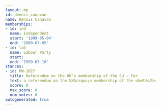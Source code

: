 ```yaml
---
layout: mp
id: dennis_canavan
name: Dennis Canavan
memberships:
- id: ind
  name: Independent
  start: '1999-05-04'
  end: '2000-07-05'
- id: lab
  name: Labour Party
  start: 
  end: '1999-03-16'
stances:
- id: PW-1027
  title: Referendum on the UK's membership of the EU — For
  text: a referendum on the UK&rsquo;s membership of the <b>EU</b>
  score: 0
  max_score: 0
  num_votes: 0
autogenerated: true
---
```

